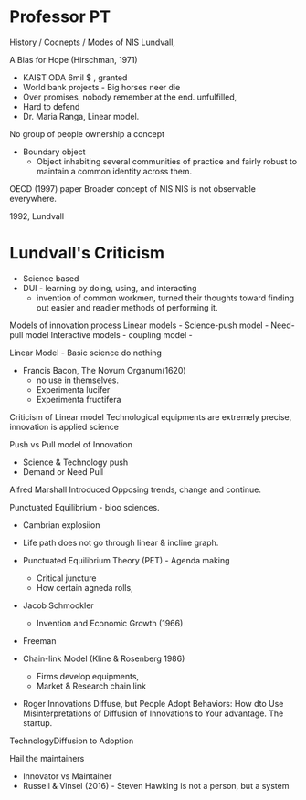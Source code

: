 # Professor PT
History / Cocnepts / Modes of NIS
Lundvall, 

A Bias for Hope (Hirschman, 1971)
* KAIST ODA 6mil $ , granted 
* World bank projects - Big horses neer die 
* Over promises, nobody remember at the end. unfulfilled, 
* Hard to defend 
* Dr. Maria Ranga, Linear model. 

No group of people ownership a concept

* Boundary object
	* Object inhabiting several communities of practice and fairly robust to maintain a common identity across them. 

OECD (1997) paper
Broader concept of NIS
NIS is not observable everywhere. 

1992, Lundvall 

# Lundvall's Criticism
* Science based 
* DUI - learning by doing, using, and interacting
	* invention of common workmen, turned their thoughts toward finding out easier and readier methods of performing it. 

Models of innovation process
Linear models - Science-push model - Need-pull model
Interactive models - coupling model - 

Linear Model - Basic science do nothing 
- Francis Bacon, The Novum Organum(1620) 
	- no use in themselves. 
	- Experimenta lucifer
	- Experimenta fructifera 

Criticism of Linear model 
Technological equipments are extremely precise, 
innovation is applied science 

Push vs Pull model of Innovation 
* Science & Technology push 
* Demand or Need Pull 

Alfred Marshall 
Introduced Opposing trends, change and continue. 

Punctuated Equilibrium - bioo sciences. 
* Cambrian explosiion
* Life path does not go through linear & incline graph. 
* Punctuated Equilibrium Theory (PET) - Agenda making 
	* Critical juncture
	* How certain agneda rolls, 
* Jacob Schmookler 
	* Invention and Economic Growth (1966)
* Freeman 

* Chain-link Model (Kline & Rosenberg 1986)
	* Firms develop equipments,
	* Market & Research chain link
* Roger Innovations Diffuse, but People Adopt Behaviors: How dto Use Misinterpretations of Diffusion of Innovations to Your advantage. The startup. 


TechnologyDiffusion to Adoption 

Hail the maintainers 
* Innovator vs Maintainer
* Russell & Vinsel (2016) - Steven Hawking is not a person, but a system 
